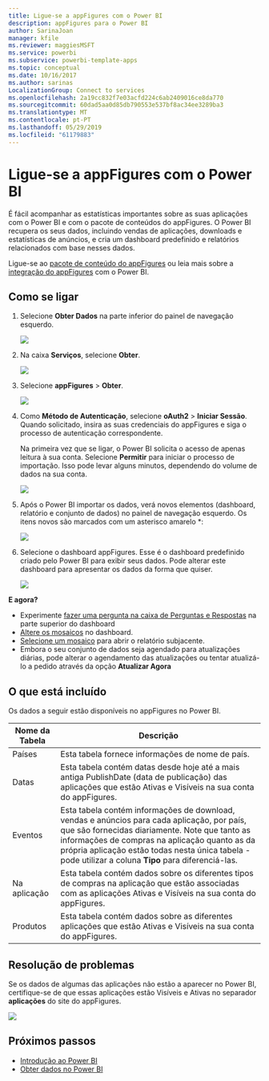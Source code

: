 ```yaml
---
title: Ligue-se a appFigures com o Power BI
description: appFigures para o Power BI
author: SarinaJoan
manager: kfile
ms.reviewer: maggiesMSFT
ms.service: powerbi
ms.subservice: powerbi-template-apps
ms.topic: conceptual
ms.date: 10/16/2017
ms.author: sarinas
LocalizationGroup: Connect to services
ms.openlocfilehash: 2a19cc832f7e03acfd224c6ab2409016ce8da770
ms.sourcegitcommit: 60dad5aa0d85db790553e537bf8ac34ee3289ba3
ms.translationtype: MT
ms.contentlocale: pt-PT
ms.lasthandoff: 05/29/2019
ms.locfileid: "61179883"
---
```

# <a name="connect-to-appfigures-with-power-bi"></a>Ligue-se a appFigures com o Power BI
É fácil acompanhar as estatísticas importantes sobre as suas aplicações com o Power BI e com o pacote de conteúdos do appFigures. O Power BI recupera os seus dados, incluindo vendas de aplicações, downloads e estatísticas de anúncios, e cria um dashboard predefinido e relatórios relacionados com base nesses dados.

Ligue-se ao [pacote de conteúdo do appFigures](https://app.powerbi.com/getdata/services/appfigures) ou leia mais sobre a [integração do appFigures](https://powerbi.microsoft.com/integrations/appfigures) com o Power BI.

## <a name="how-to-connect"></a>Como se ligar
1. Selecione **Obter Dados** na parte inferior do painel de navegação esquerdo.
   
   ![](media/service-connect-to-appfigures/pbi_getdata.png)
2. Na caixa **Serviços**, selecione **Obter**.
   
   ![](media/service-connect-to-appfigures/pbi_getservices.png)
3. Selecione **appFigures** \> **Obter**.
   
   ![](media/service-connect-to-appfigures/appfigures.png)
4. Como **Método de Autenticação**, selecione **oAuth2** \> **Iniciar Sessão**. Quando solicitado, insira as suas credenciais do appFigures e siga o processo de autenticação correspondente.
   
   Na primeira vez que se ligar, o Power BI solicita o acesso de apenas leitura à sua conta. Selecione **Permitir** para iniciar o processo de importação. Isso pode levar alguns minutos, dependendo do volume de dados na sua conta.
   
   ![](media/service-connect-to-appfigures/appfiguresdoc_06.png)
5. Após o Power BI importar os dados, verá novos elementos (dashboard, relatório e conjunto de dados) no painel de navegação esquerdo. Os itens novos são marcados com um asterisco amarelo \*:
   
    ![](media/service-connect-to-appfigures/pbi_appfigures3.png)
6. Selecione o dashboard appFigures. Esse é o dashboard predefinido criado pelo Power BI para exibir seus dados. Pode alterar este dashboard para apresentar os dados da forma que quiser.
   
    ![](media/service-connect-to-appfigures/appfiguresdoc_01.png)

**E agora?**

* Experimente [fazer uma pergunta na caixa de Perguntas e Respostas](consumer/end-user-q-and-a.md) na parte superior do dashboard
* [Altere os mosaicos](service-dashboard-edit-tile.md) no dashboard.
* [Selecione um mosaico](consumer/end-user-tiles.md) para abrir o relatório subjacente.
* Embora o seu conjunto de dados seja agendado para atualizações diárias, pode alterar o agendamento das atualizações ou tentar atualizá-lo a pedido através da opção **Atualizar Agora**

## <a name="whats-included"></a>O que está incluído
Os dados a seguir estão disponíveis no appFigures no Power BI.

| **Nome da Tabela** | **Descrição** |
| --- | --- |
| Países |Esta tabela fornece informações de nome de país. |
| Datas |Esta tabela contém datas desde hoje até a mais antiga PublishDate (data de publicação) das aplicações que estão Ativas e Visíveis na sua conta do appFigures. |
| Eventos |Esta tabela contém informações de download, vendas e anúncios para cada aplicação, por país, que são fornecidas diariamente. Note que tanto as informações de compras na aplicação quanto as da própria aplicação estão todas nesta única tabela - pode utilizar a coluna <strong>Tipo</strong> para diferenciá-las. |
| Na aplicação |Esta tabela contém dados sobre os diferentes tipos de compras na aplicação que estão associadas com as aplicações Ativas e Visíveis na sua conta do appFigures. |
| Produtos |Esta tabela contém dados sobre as diferentes aplicações que estão Ativas e Visíveis na sua conta do appFigures. |

## <a name="troubleshooting"></a>Resolução de problemas
Se os dados de algumas das aplicações não estão a aparecer no Power BI, certifique-se de que essas aplicações estão Visíveis e Ativas no separador **aplicações** do site do appFigures.

![](media/service-connect-to-appfigures/appfiguresdoc_11.png)

## <a name="next-steps"></a>Próximos passos
* [Introdução ao Power BI](service-get-started.md)
* [Obter dados no Power BI](service-get-data.md)

